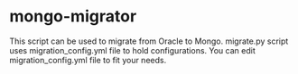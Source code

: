 mongo-migrator
==============

This script can be used to migrate from Oracle to Mongo. migrate.py 
script uses migration_config.yml file to hold configurations. You
can edit migration_config.yml file to fit your needs.



